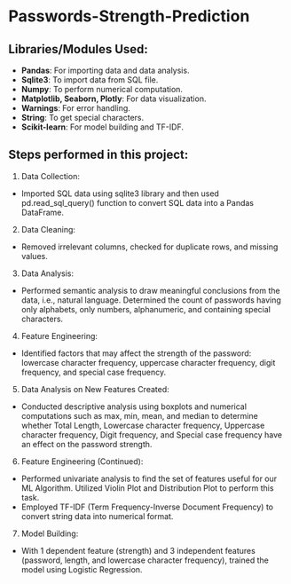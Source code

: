 # Passwords-Strength-Prediction

## **Libraries/Modules Used:**

* **Pandas**: For importing data and data analysis.
* **Sqlite3**: To import data from SQL file.
* **Numpy**: To perform numerical computation.
* **Matplotlib, Seaborn, Plotly**: For data visualization.
* **Warnings**: For error handling.
* **String**: To get special characters.
* **Scikit-learn**: For model building and TF-IDF.

## **Steps performed in this project:**

1. Data Collection:  
- Imported SQL data using sqlite3 library and then used pd.read_sql_query() function to convert SQL data into a Pandas DataFrame.

2. Data Cleaning:
- Removed irrelevant columns, checked for duplicate rows, and missing values.

3. Data Analysis:
- Performed semantic analysis to draw meaningful conclusions from the data, i.e., natural language. Determined the count of passwords having only alphabets, only numbers, alphanumeric, and containing special characters.

4. Feature Engineering:
- Identified factors that may affect the strength of the password: lowercase character frequency, uppercase character frequency, digit frequency, and special case frequency.

5. Data Analysis on New Features Created:
- Conducted descriptive analysis using boxplots and numerical computations such as max, min, mean, and median to determine whether Total Length, Lowercase character frequency, Uppercase character frequency, Digit frequency, and Special case frequency have an effect on the password strength.

6. Feature Engineering (Continued):
- Performed univariate analysis to find the set of features useful for our ML Algorithm. Utilized Violin Plot and Distribution Plot to perform this task.
- Employed TF-IDF (Term Frequency-Inverse Document Frequency) to convert string data into numerical format.

7. Model Building:
- With 1 dependent feature (strength) and 3 independent features (password, length, and lowercase character frequency), trained the model using Logistic Regression.
